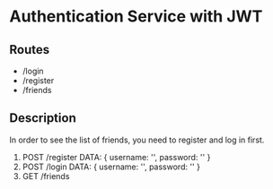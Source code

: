 # Authentication Service with JWT

## Routes
- /login
- /register
- /friends

## Description
In order to see the list of friends, you need to register and log in first.
1. POST /register DATA: { username: '', password: '' }
2. POST /login DATA: { username: '', password: '' }
3. GET /friends
